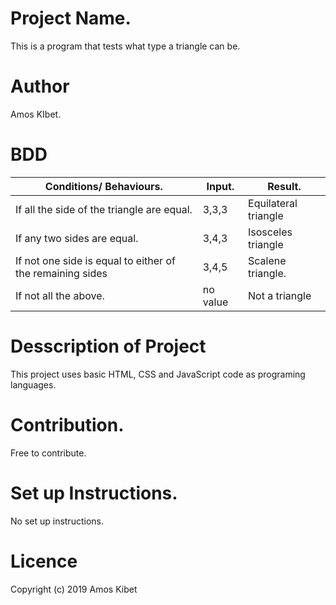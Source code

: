 # Project Name.
This is a program that tests what type a triangle can be.

# Author
Amos KIbet.

# BDD

| Conditions/ Behaviours.                                   | Input.   | Result.              |
|-----------------------------------------------------------|----------|----------------------|
| If all the side of the triangle are equal.                | 3,3,3    | Equilateral triangle |
| If any two sides are equal.                               | 3,4,3    | Isosceles triangle   |
| If not one side is equal to either of the remaining sides | 3,4,5    | Scalene triangle.    |
| If not all the above.                                     | no value | Not a triangle       |

# Desscription  of Project
This project uses basic HTML, CSS and JavaScript code as programing languages.

# Contribution.
Free to contribute.

# Set up Instructions.
No set up instructions.

# Licence

Copyright (c) 2019 Amos Kibet
